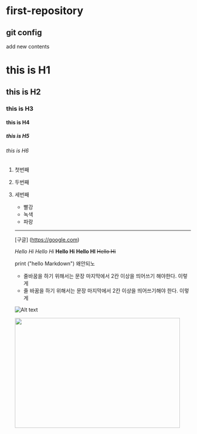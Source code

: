 # first-repository
## git config
add new contents


# this is H1
## this is H2
### this is H3
#### this is H4
##### this is H5
###### this is H6

1. 첫번째
2. 두번째
3. 세번째
   - 빨강
   * 녹색
   + 파랑
  
   ---
   [구글] (https://google.com)

   *Hello Hi*
   _Hello Hi_
   **Hello Hi**
   __Hello HI__
   ~~Hello Hi~~

   print ("hello Markdown") 왜안되노

   * 줄바꿈을 하기 위해서는 문장 마지막에서 2칸 이상을 띄어쓰기 해야한다. 이렇게
   * 줄 바꿈을 하기 위해서는 문장 마지막에서 2칸 이상을 띄어쓰기해야 한다.  이렇게
  
   ![Alt text](path/to/img.png)

   <img src="/path/to/img.jpg" width="450px" height="300px"></img>
   
